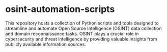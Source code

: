 # osint-automation-scripts
This repository hosts a collection of Python scripts and tools designed to streamline and automate Open Source Intelligence (OSINT) data collection and domain reconnaissance tasks. OSINT plays a crucial role in cybersecurity and threat intelligence by providing valuable insights from publicly available information sources.
